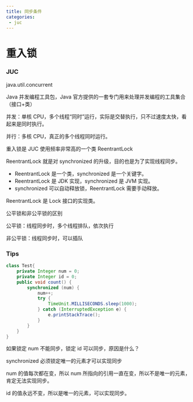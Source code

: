 ```yaml
---
title: 同步条件
categories:
 - juc
---
```


# 重入锁

### JUC 

java.util.concurrent

Java 并发编程工具包，Java 官方提供的一套专门用来处理并发编程的工具集合（接口+类）

并发：单核 CPU，多个线程“同时”运行，实际是交替执行，只不过速度太快，看起来是同时执行。

并行：多核 CPU，真正的多个线程同时运行。

重入锁是 JUC 使用频率非常高的一个类 ReentrantLock

ReentrantLock 就是对 synchronized 的升级，目的也是为了实现线程同步。

- ReentrantLock 是一个类，synchronized 是一个关键字。
- ReentrantLock 是 JDK 实现，synchronized 是 JVM 实现。
- synchronized 可以自动释放锁，ReentrantLock 需要手动释放。

ReentrantLock 是 Lock 接口的实现类。

公平锁和非公平锁的区别

公平锁：线程同步时，多个线程排队，依次执行

非公平锁：线程同步时，可以插队


### Tips

```java
class Test{
	private Integer num = 0;
	private Integer id = 0;
	public void count() {
		synchronized (num) {
			num++;
			try {
				TimeUnit.MILLISECONDS.sleep(1000);
			} catch (InterruptedException e) {
				e.printStackTrace();
			}
		}	
	}
}
```

如果锁定 num 不能同步，锁定 id 可以同步，原因是什么？

synchronized 必须锁定唯一的元素才可以实现同步

num 的值每次都在变，所以 num 所指向的引用一直在变，所以不是唯一的元素，肯定无法实现同步。

id 的值永远不变，所以是唯一的元素，可以实现同步。


